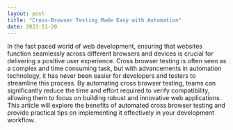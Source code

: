 ```yaml
---
layout: post
title: "Cross-Browser Testing Made Easy with Automation"
date: 2023-11-20
---
```


In the fast paced world of web development, ensuring that websites function seamlessly across different browsers and devices is crucial for delivering a positive user experience. Cross browser testing is often seen as a complex and time consuming task, but with advancements in automation technology, it has never been easier for developers and testers to streamline this process. By automating cross browser testing, teams can significantly reduce the time and effort required to verify compatibility, allowing them to focus on building robust and innovative web applications. This article will explore the benefits of automated cross browser testing and provide practical tips on implementing it effectively in your development workflow.
